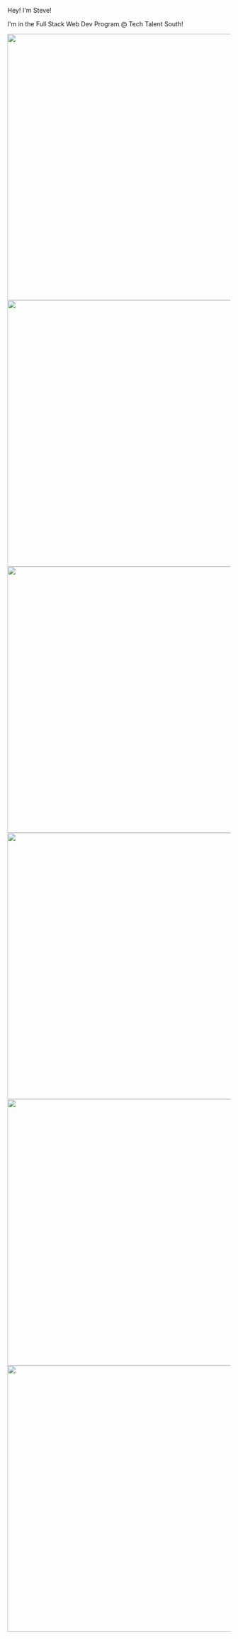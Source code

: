 Hey! I'm Steve!

I'm in the Full Stack Web Dev Program @ Tech Talent South!

<img src="https://www.fearlessmotivation.com/wp-content/uploads/2015/05/michael-jordan-quotes-10-1280x720.jpg" width="600px">

<img src="https://images.unsplash.com/photo-1490367532201-b9bc1dc483f6?ixid=MXwxMjA3fDB8MHxzZWFyY2h8MTc1fHxmYXNoaW9uJTIwbWVufGVufDB8fDB8&ixlib=rb-1.2.1&auto=format&fit=crop&w=500&q=60" width="600px">

<img src="https://i.pinimg.com/originals/59/92/3f/59923fdf2db50eca7e3b95c26266c30a.jpg" width="600px">

<img src="https://images.unsplash.com/photo-1611312449412-6cefac5dc3e4?ixid=MXwxMjA3fDB8MHxzZWFyY2h8MTl8fGZhc2hpb24lMjBtZW58ZW58MHx8MHw%3D&ixlib=rb-1.2.1&auto=format&fit=crop&w=500&q=60" width="600px">

<img src="https://encrypted-tbn0.gstatic.com/images?q=tbn:ANd9GcSa76O5tbYopURbTJbBckSxBzi_8y-84-2qtg&usqp=CAU" width="600px">

<img src="https://images.unsplash.com/photo-1490427712608-588e68359dbd?ixlib=rb-1.2.1&ixid=MXwxMjA3fDB8MHxzZWFyY2h8MTk5fHxmYXNoaW9uJTIwbWVufGVufDB8fDB8&auto=format&fit=crop&w=500&q=60" width="600px">

<!--
**steveantoniosilva/steveantoniosilva** is a ✨ _special_ ✨ repository because its `README.md` (this file) appears on your GitHub profile.

Here are some ideas to get you started:

- 🔭 I’m currently working on ...
- 🌱 I’m currently learning ...
- 👯 I’m looking to collaborate on ...
- 🤔 I’m looking for help with ...
- 💬 Ask me about ...
- 📫 How to reach me: ...
- 😄 Pronouns: ...
- ⚡ Fun fact: ...
-->

